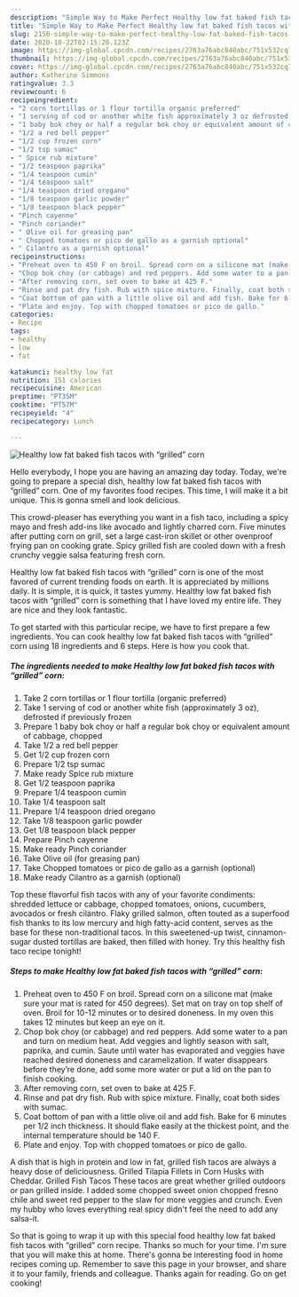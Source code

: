 ```yaml
---
description: "Simple Way to Make Perfect Healthy low fat baked fish tacos with “grilled” corn"
title: "Simple Way to Make Perfect Healthy low fat baked fish tacos with “grilled” corn"
slug: 2150-simple-way-to-make-perfect-healthy-low-fat-baked-fish-tacos-with-grilled-corn
date: 2020-10-22T02:15:20.123Z
image: https://img-global.cpcdn.com/recipes/2763a76abc840abc/751x532cq70/healthy-low-fat-baked-fish-tacos-with-grilled-corn-recipe-main-photo.jpg
thumbnail: https://img-global.cpcdn.com/recipes/2763a76abc840abc/751x532cq70/healthy-low-fat-baked-fish-tacos-with-grilled-corn-recipe-main-photo.jpg
cover: https://img-global.cpcdn.com/recipes/2763a76abc840abc/751x532cq70/healthy-low-fat-baked-fish-tacos-with-grilled-corn-recipe-main-photo.jpg
author: Katherine Simmons
ratingvalue: 3.3
reviewcount: 6
recipeingredient:
- "2 corn tortillas or 1 flour tortilla organic preferred"
- "1 serving of cod or another white fish approximately 3 oz defrosted if previously frozen"
- "1 baby bok choy or half a regular bok choy or equivalent amount of cabbage chopped"
- "1/2 a red bell pepper"
- "1/2 cup frozen corn"
- "1/2 tsp sumac"
- " Spice rub mixture"
- "1/2 teaspoon paprika"
- "1/4 teaspoon cumin"
- "1/4 teaspoon salt"
- "1/4 teaspoon dried oregano"
- "1/8 teaspoon garlic powder"
- "1/8 teaspoon black pepper"
- "Pinch cayenne"
- "Pinch coriander"
- " Olive oil for greasing pan"
- " Chopped tomatoes or pico de gallo as a garnish optional"
- " Cilantro as a garnish optional"
recipeinstructions:
- "Preheat oven to 450 F on broil. Spread corn on a silicone mat (make sure your mat is rated for 450 degrees). Set mat on tray on top shelf of oven. Broil for 10-12 minutes or to desired doneness. In my oven this takes 12 minutes but keep an eye on it."
- "Chop bok choy (or cabbage) and red peppers. Add some water to a pan and turn on medium heat. Add veggies and lightly season with salt, paprika, and cumin. Saute until water has evaporated and veggies have reached desired doneness and caramelization. If water disappears before they’re done, add some more water or put a lid on the pan to finish cooking."
- "After removing corn, set oven to bake at 425 F."
- "Rinse and pat dry fish. Rub with spice mixture. Finally, coat both sides with sumac."
- "Coat bottom of pan with a little olive oil and add fish. Bake for 6 minutes per 1/2 inch thickness. It should flake easily at the thickest point, and the internal temperature should be 140 F."
- "Plate and enjoy. Top with chopped tomatoes or pico de gallo."
categories:
- Recipe
tags:
- healthy
- low
- fat

katakunci: healthy low fat 
nutrition: 151 calories
recipecuisine: American
preptime: "PT35M"
cooktime: "PT57M"
recipeyield: "4"
recipecategory: Lunch

---
```



![Healthy low fat baked fish tacos with “grilled” corn](https://img-global.cpcdn.com/recipes/2763a76abc840abc/751x532cq70/healthy-low-fat-baked-fish-tacos-with-grilled-corn-recipe-main-photo.jpg)

Hello everybody, I hope you are having an amazing day today. Today, we're going to prepare a special dish, healthy low fat baked fish tacos with “grilled” corn. One of my favorites food recipes. This time, I will make it a bit unique. This is gonna smell and look delicious.

This crowd-pleaser has everything you want in a fish taco, including a spicy mayo and fresh add-ins like avocado and lightly charred corn. Five minutes after putting corn on grill, set a large cast-iron skillet or other ovenproof frying pan on cooking grate. Spicy grilled fish are cooled down with a fresh crunchy veggie salsa featuring fresh corn.

Healthy low fat baked fish tacos with “grilled” corn is one of the most favored of current trending foods on earth. It is appreciated by millions daily. It is simple, it is quick, it tastes yummy. Healthy low fat baked fish tacos with “grilled” corn is something that I have loved my entire life. They are nice and they look fantastic.


To get started with this particular recipe, we have to first prepare a few ingredients. You can cook healthy low fat baked fish tacos with “grilled” corn using 18 ingredients and 6 steps. Here is how you cook that.

<!--inarticleads1-->

##### The ingredients needed to make Healthy low fat baked fish tacos with “grilled” corn:

1. Take 2 corn tortillas or 1 flour tortilla (organic preferred)
1. Take 1 serving of cod or another white fish (approximately 3 oz), defrosted if previously frozen
1. Prepare 1 baby bok choy or half a regular bok choy or equivalent amount of cabbage, chopped
1. Take 1/2 a red bell pepper
1. Get 1/2 cup frozen corn
1. Prepare 1/2 tsp sumac
1. Make ready  Spice rub mixture
1. Get 1/2 teaspoon paprika
1. Prepare 1/4 teaspoon cumin
1. Take 1/4 teaspoon salt
1. Prepare 1/4 teaspoon dried oregano
1. Take 1/8 teaspoon garlic powder
1. Get 1/8 teaspoon black pepper
1. Prepare Pinch cayenne
1. Make ready Pinch coriander
1. Take  Olive oil (for greasing pan)
1. Take  Chopped tomatoes or pico de gallo as a garnish (optional)
1. Make ready  Cilantro as a garnish (optional)


Top these flavorful fish tacos with any of your favorite condiments: shredded lettuce or cabbage, chopped tomatoes, onions, cucumbers, avocados or fresh cilantro. Flaky grilled salmon, often touted as a superfood fish thanks to its low mercury and high fatty-acid content, serves as the base for these non-traditional tacos. In this sweetened-up twist, cinnamon-sugar dusted tortillas are baked, then filled with honey. Try this healthy fish taco recipe tonight! 

<!--inarticleads2-->

##### Steps to make Healthy low fat baked fish tacos with “grilled” corn:

1. Preheat oven to 450 F on broil. Spread corn on a silicone mat (make sure your mat is rated for 450 degrees). Set mat on tray on top shelf of oven. Broil for 10-12 minutes or to desired doneness. In my oven this takes 12 minutes but keep an eye on it.
1. Chop bok choy (or cabbage) and red peppers. Add some water to a pan and turn on medium heat. Add veggies and lightly season with salt, paprika, and cumin. Saute until water has evaporated and veggies have reached desired doneness and caramelization. If water disappears before they’re done, add some more water or put a lid on the pan to finish cooking.
1. After removing corn, set oven to bake at 425 F.
1. Rinse and pat dry fish. Rub with spice mixture. Finally, coat both sides with sumac.
1. Coat bottom of pan with a little olive oil and add fish. Bake for 6 minutes per 1/2 inch thickness. It should flake easily at the thickest point, and the internal temperature should be 140 F.
1. Plate and enjoy. Top with chopped tomatoes or pico de gallo.


A dish that is high in protein and low in fat, grilled fish tacos are always a heavy dose of deliciousness. Grilled Tilapia Fillets in Corn Husks with Cheddar. Grilled Fish Tacos These tacos are great whether grilled outdoors or pan grilled inside. I added some chopped sweet onion chopped fresno chile and sweet red pepper to the slaw for more veggies and crunch. Even my hubby who loves everything real spicy didn&#39;t feel the need to add any salsa-it. 

So that is going to wrap it up with this special food healthy low fat baked fish tacos with “grilled” corn recipe. Thanks so much for your time. I'm sure that you will make this at home. There's gonna be interesting food in home recipes coming up. Remember to save this page in your browser, and share it to your family, friends and colleague. Thanks again for reading. Go on get cooking!
